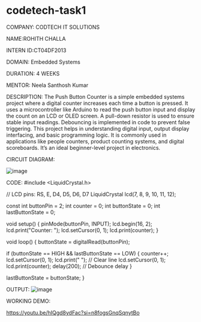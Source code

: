 # codetech-task1

COMPANY: CODTECH IT SOLUTIONS

NAME:ROHITH CHALLA

INTERN ID:CT04DF2013

DOMAIN: Embedded Systems

DURATION: 4 WEEKS

MENTOR: Neela Santhosh Kumar

DESCRIPTION: The Push Button Counter is a simple embedded systems project where a digital counter increases each time a button is pressed. It uses a microcontroller like Arduino to read the push button input and display the count on an LCD or OLED screen. A pull-down resistor is used to ensure stable input readings. Debouncing is implemented in code to prevent false triggering. This project helps in understanding digital input, output display interfacing, and basic programming logic. It is commonly used in applications like people counters, product counting systems, and digital scoreboards. It’s an ideal beginner-level project in electronics.

CIRCUIT DIAGRAM:

![image](https://github.com/user-attachments/assets/f1db8a12-f75c-491e-bbf8-ffffa9de0a13)

CODE: #include <LiquidCrystal.h>

// LCD pins: RS, E, D4, D5, D6, D7 LiquidCrystal lcd(7, 8, 9, 10, 11, 12);

const int buttonPin = 2; int counter = 0; int buttonState = 0; int lastButtonState = 0;

void setup() { pinMode(buttonPin, INPUT); lcd.begin(16, 2); lcd.print("Counter: "); lcd.setCursor(0, 1); lcd.print(counter); }

void loop() { buttonState = digitalRead(buttonPin);

if (buttonState == HIGH && lastButtonState == LOW) { counter++; lcd.setCursor(0, 1); lcd.print(" "); // Clear line lcd.setCursor(0, 1); lcd.print(counter); delay(200); // Debounce delay }

lastButtonState = buttonState; }

OUTPUT:
![image](https://github.com/user-attachments/assets/3b5736ff-1bce-469a-a145-d1b712ad63ea)

WORKING DEMO:

https://youtu.be/hIQgd8ydFac?si=n8fogsGnqSqnytBo


